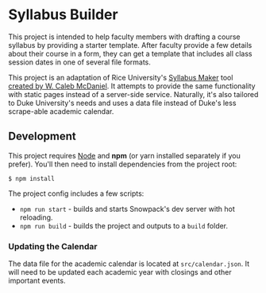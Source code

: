 # Syllabus Builder

This project is intended to help faculty members with drafting a course syllabus by providing a starter template. After faculty provide a few details about their course in a form, they can get a template that includes all class session dates in one of several file formats.

This project is an adaptation of Rice University's [Syllabus Maker](http://wcaleb.rice.edu/syllabusmaker/) tool [created by W. Caleb McDaniel](https://github.com/wcaleb/ricescheduler). It attempts to provide the same functionality with static pages instead of a server-side service. Naturally, it's also tailored to Duke University's needs and uses a data file instead of Duke's less scrape-able academic calendar.

## Development

This project requires [Node](https://nodejs.org/) and **npm** (or yarn installed separately if you prefer). You'll then need to install dependencies from the project root:

```shell
$ npm install
```

The project config includes a few scripts:

- `npm run start` - builds and starts Snowpack's dev server with hot reloading.
- `npm run build` - builds the project and outputs to a `build` folder.

### Updating the Calendar

The data file for the academic calendar is located at `src/calendar.json`. It will need to be updated each academic year with closings and other important events.
